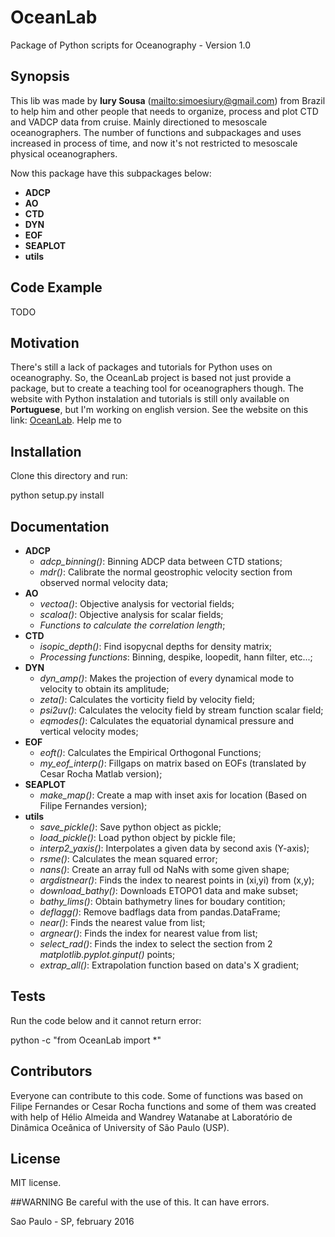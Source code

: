 # OceanLab

Package of Python scripts for Oceanography - Version 1.0

## Synopsis

This lib was made by **Iury Sousa** (<mailto:simoesiury@gmail.com>) from Brazil to help him and other people that
needs to organize, process and plot CTD and VADCP data from cruise. Mainly directioned
to mesoscale oceanographers. The number of functions and subpackages and uses increased in process of time, and now
it's not restricted to mesoscale physical oceanographers.

Now this package have this subpackages below:

- **ADCP**
- **AO**
- **CTD**
- **DYN** 
- **EOF**
- **SEAPLOT**
- **utils**


## Code Example

TODO

## Motivation

There's still a lack of packages and tutorials for Python uses on oceanography. So, the OceanLab
project is based not just provide a package, but to create a teaching tool for oceanographers though.
The website with Python instalation and tutorials is still only available on **Portuguese**, but I'm 
working on english version. See the website on this link: [OceanLab][1]. Help me to 

## Installation

Clone this directory and run:

python setup.py install

## Documentation

- **ADCP**
  - *adcp_binning()*: Binning ADCP data between CTD stations;
  - *mdr()*: Calibrate the normal geostrophic velocity section from observed normal velocity data;
- **AO**
  - *vectoa()*: Objective analysis for vectorial fields;
  - *scaloa()*: Objective analysis for scalar fields;
  - *Functions to calculate the correlation length*;
- **CTD**
  - *isopic_depth()*: Find isopycnal depths for density matrix;
  - *Processing functions*: Binning, despike, loopedit, hann filter, etc...;
- **DYN**
  - *dyn_amp()*: Makes the projection of every dynamical mode to velocity to obtain its amplitude;
  - *zeta()*: Calculates the vorticity field by velocity field;
  - *psi2uv()*: Calculates the velocity field by stream function scalar field;
  - *eqmodes()*: Calculates the equatorial dynamical pressure and vertical velocity modes; 
- **EOF**
  - *eoft()*: Calculates the Empirical Orthogonal Functions;
  - *my_eof_interp()*: Fillgaps on matrix based on EOFs (translated by Cesar Rocha Matlab version);
- **SEAPLOT**
  - *make_map()*: Create a map with inset axis for location (Based on Filipe Fernandes version);
- **utils**
  - *save_pickle()*: Save python object as pickle;
  - *load_pickle()*: Load python object by pickle file;
  - *interp2_yaxis()*: Interpolates a given data by second axis (Y-axis);
  - *rsme()*: Calculates the mean squared error;
  - *nans()*: Create an array full od NaNs with some given shape;
  - *argdistnear()*: Finds the index to nearest points in (xi,yi) from (x,y);
  - *download_bathy()*: Downloads ETOPO1 data and make subset;
   - *bathy_lims()*: Obtain bathymetry lines for boudary contition;
  - *deflagg()*: Remove badflags data from pandas.DataFrame;
  - *near()*: Finds the nearest value from list;
  - *argnear()*: Finds the index for nearest value from list;
  - *select_rad()*: Finds the index to select the section from 2 *matplotlib.pyplot.ginput()* points;
  - *extrap_all()*: Extrapolation function based on data's X gradient;

## Tests

Run the code below and it cannot return error:

python -c "from OceanLab import *"

## Contributors

Everyone can contribute to this code. Some of functions was based on Filipe Fernandes or Cesar Rocha functions and some of them was created with help of Hélio Almeida and Wandrey Watanabe at Laboratório de Dinâmica Oceânica of University of São Paulo (USP).

## License

MIT license.

##WARNING 
Be careful with the use of this. It can have errors.


Sao Paulo - SP, february 2016


[1]:http://iuryt.github.io

